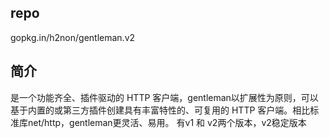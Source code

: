 ## repo
gopkg.in/h2non/gentleman.v2

## 简介
是一个功能齐全、插件驱动的 HTTP 客户端，gentleman以扩展性为原则，可以基于内置的或第三方插件创建具有丰富特性的、可复用的 HTTP 客户端。相比标准库net/http，gentleman更灵活、易用。
有v1 和 v2两个版本，v2稳定版本